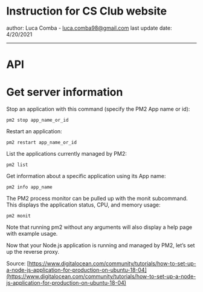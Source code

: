 # Instruction for CS Club website

author: Luca Comba - luca.comba98@gmail.com
last update date: 4/20/2021

---

# API


# Get server information

Stop an application with this command (specify the PM2 App name or id):

```
pm2 stop app_name_or_id
```

Restart an application:

```
pm2 restart app_name_or_id
```

List the applications currently managed by PM2:

```
pm2 list
```

Get information about a specific application using its App name:

```
pm2 info app_name
```

The PM2 process monitor can be pulled up with the monit subcommand. This displays the application status, CPU, and memory usage:

```
pm2 monit
```

Note that running pm2 without any arguments will also display a help page with example usage.

Now that your Node.js application is running and managed by PM2, let’s set up the reverse proxy.

Source: [https://www.digitalocean.com/community/tutorials/how-to-set-up-a-node-js-application-for-production-on-ubuntu-18-04](https://www.digitalocean.com/community/tutorials/how-to-set-up-a-node-js-application-for-production-on-ubuntu-18-04)